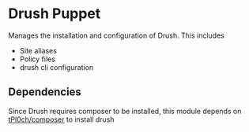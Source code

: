 Drush Puppet
===============

Manages the installation and configuration of Drush. This includes

- Site aliases
- Policy files
- drush cli configuration

Dependencies
------------

Since Drush requires composer to be installed, this module depends on [tPl0ch/composer](https://forge.puppetlabs.com/tPl0ch/composer) to install drush